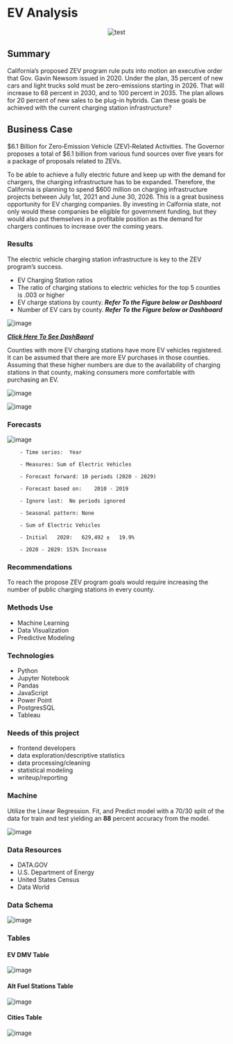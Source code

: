 # EV Analysis

<p align="center">
<img src="https://user-images.githubusercontent.com/96215773/172710964-dd6f99dd-7af6-4131-b636-88d6ca7cf153.png"  alt="test">
</p>

## Summary

  California’s proposed ZEV program rule puts into motion an executive order that Gov. Gavin Newsom issued in 2020. Under the plan, 35 percent of new cars and light trucks sold must be zero-emissions starting in 2026. That will increase to 68 percent in 2030, and to 100 percent in 2035. The plan allows for 20 percent of new sales to be plug-in hybrids. Can these goals be achieved with the current charging station infrastructure? 

## Business Case

$6.1 Billion for Zero‑Emission Vehicle (ZEV)‑Related Activities. The Governor proposes a total of $6.1 billion from various fund sources over five years for a package of proposals related to ZEVs.

To be able to achieve a fully electric future and keep up with the demand for chargers, the charging infrastructure has to be expanded. Therefore, the California is planning to spend $600 million on charging infrastructure projects between July 1st, 2021 and June 30, 2026. This is a great business opportunity for EV charging companies. By investing in Calfornia state, not only would these companies be eligible for government funding, but they would also put themselves in a profitable position as the demand for chargers continues to increase over the coming years.

### Results
  
  The electric vehicle charging station infrastructure is key to the ZEV program’s success.
  
  - EV Charging Station ratios 
  -	The ratio of charging stations to electric vehicles for the top 5 counties is .003 or higher                  
  -	EV charge stations by county. ***Refer To the Figure below or Dashboard*** 
  -	Number of EV cars by county. ***Refer To the Figure below or Dashboard*** 

![image](https://user-images.githubusercontent.com/96215773/172686251-68edba32-a049-4762-aa13-5a984c16e746.png)

[***Click Here To See DashBaord***](https://public.tableau.com/shared/9FPZ8QC7M?:display_count=n&:origin=viz_share_link)

 Counties with more EV charging stations have more EV vehicles registered. It can be assumed that there are more EV purchases in those counties. Assuming that these higher numbers are due to the availability of charging stations in that county, making consumers more comfortable with purchasing an EV.

![image](https://user-images.githubusercontent.com/96215773/172737921-7d7bcc44-db65-40e0-b491-1709afd87c56.png)

![image](https://user-images.githubusercontent.com/96215773/172464865-72ecbb22-dbe8-4a45-8691-c68c307acf5c.png)

### Forecasts

![image](https://user-images.githubusercontent.com/96215773/172678596-20fedac3-486b-4846-bd29-695802dfcf77.png)

        - Time series:	Year

        - Measures:	Sum of Electric Vehicles

        - Forecast forward:	10 periods (2020 - 2029)

        - Forecast based on:	2010 - 2019

        - Ignore last:	No periods ignored

        - Seasonal pattern:	None 

        - Sum of Electric Vehicles 

        - Initial	2020:	629,492	±	19.9%		

        - 2020 - 2029: 153% Increase

### Recommendations
  
  To reach the propose ZEV program goals would require increasing the number of public charging stations in every county.  
  
### Methods Use

  - Machine Learning
  - Data Visualization
  - Predictive Modeling
     
### Technologies

  - Python
  - Jupyter Notebook
  - Pandas
  - JavaScript
  - Power Point
  - PostgresSQL
  - Tableau

   
 ### Needs of this project
 
  - frontend developers
  - data exploration/descriptive statistics
  - data processing/cleaning
  - statistical modeling
  - writeup/reporting

    
### Machine
  
  Utilize the Linear Regression. Fit, and Predict model with a 70/30 split of the data for train and test yielding an **88** percent accuracy from the model.
    
![image](https://user-images.githubusercontent.com/96215773/172475070-fe3f5fa5-a079-4e9c-8e5e-14da1ab32def.png)

### Data Resources

  - DATA.GOV
  - U.S. Department of Energy
  - United States Census
  - Data World


### Data Schema
 
![image](https://user-images.githubusercontent.com/96215773/172488268-fcde4898-84a2-420c-b2e9-beb773953d32.png)

### Tables

#### EV DMV Table

  ![image](https://user-images.githubusercontent.com/96215773/170397024-e1fc6417-d14a-4275-a98f-99023b21b41a.png)

#### Alt Fuel Stations Table

  ![image](https://user-images.githubusercontent.com/96215773/170398451-6b0ba983-3c52-4d9d-b17d-e9985fdf0954.png)
 
#### Cities Table
  
  ![image](https://user-images.githubusercontent.com/96215773/172483393-49ebe98d-461c-4fb5-beb6-07664eafc2de.png)
  
  



